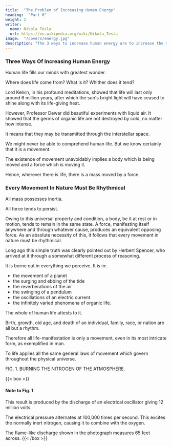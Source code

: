 ```yaml
---
title:  "The Problem of Increasing Human Energy"
heading:  "Part 0"
weight: 2
writer:
  name: Nikola Tesla
  url: https://en.wikipedia.org/wiki/Nikola_Tesla
image:  "/covers/energy.jpg"
description: "The 3 ways to increase human energy are to increase the mass, reduce the retarding force, increase the impelling force"
---
```



<!-- ## THE ONWARD MOVEMENT OF MAN—THE ENERGY OF THE MOVEMENT—THE  -->

### Three Ways Of Increasing Human Energy

<!-- Of all the endless variety of phenomena which nature presents to our senses, there is none that  than that inconceivably complex movement which, in its entirety, we designate as  -->

Human life fills our minds with greatest wonder. 

<!-- Its mysterious origin is veiled in the forever impenetrable mist of the past, its character is rendered incomprehensible by its infinite intricacy, and its destination is hidden in the unfathomable depths of the future.  -->

Where does life come from? What is it? Whither does it tend? 

<!-- Modern science says:
- The sun is the past
- the earth is the present
- the moon is the future.  -->

<!-- From an incandescent mass we have originated, and into a frozen mass we shall turn. Merciless is the law of nature, and rapidly and irresistibly we are drawn to our doom.  -->

<!-- 

But do not let us despair. There will still be left upon it a glimmering spark of life, and there will be a chance to kindle a new fire on some distant star. 

This wonderful possibility seems, indeed, to exist, judging from 

Meanwhile the cheering lights of science and art, ever increasing in intensity, illuminate our path, and marvels they disclose, and the enjoyments they offer, make us measurably forgetful of the gloomy future.  -->

Lord Kelvin, in his profound meditations, showed that life will last only around 6 million years, after which the sun's bright light will have ceased to shine along with its life-giving heat.

 <!-- will have ebbed away, and our own earth will be a lump of ice, hurrying on through the eternal night. -->

However, Professor Dewar did beautiful experiments with liquid air. It showed that the germs of organic life are not destroyed by cold, no matter how intense.

It means that they may be transmitted through the interstellar space. 

We might never be able to comprehend human life. But we know certainly that it is a movement. 

<!-- , of whatever nature it be.  -->

The existence of movement unavoidably implies a body which is being moved and a force which is moving it. 

Hence, wherever there is life, there is a mass moved by a force. 


### Every Movement In Nature Must Be Rhythmical


All mass possesses inertia.

All force tends to persist.

Owing to this universal property and condition, a body, be it at rest or in motion, tends to remain in the same state. A force, manifesting itself anywhere and through whatever cause, produces an equivalent opposing force. As an absolute necessity of this, it follows that every movement in nature must be rhythmical. 

Long ago this simple truth was clearly pointed out by Herbert Spencer, who arrived at it through a somewhat different process of reasoning. 

It is borne out in everything we perceive. It is in:
- the movement of a planet
- the surging and ebbing of the tide
- the reverberations of the air
- the swinging of a pendulum
- the oscillations of an electric current
- the infinitely varied phenomena of organic life. 

The whole of human life attests to it. 

Birth, growth, old age, and death of an individual, family, race, or nation are all but a rhythm.

Therefore all life-manifestation is only a movement, even in its most intricate form, as exemplified in man.

<!-- , however involved and inscrutable, is . -->

To life applies all the same general laws of movement which govern throughout the physical universe.

 <!-- must be applicable.  -->
<!-- <br>[See Nikola Tesla: Colorado Springs Notes, page 334, Photograph X.]   -->


FIG. 1. BURNING THE NITROGEN OF THE ATMOSPHERE.


{{< box >}}
#### Note to Fig. 1

This result is produced by the discharge of an electrical oscillator giving 12 million volts. 

The electrical pressure alternates at 100,000 times per second. This excites the normally inert nitrogen, causing it to combine with the oxygen. 

The flame-like discharge shown in the photograph measures 65 feet across.
{{< /box >}}


